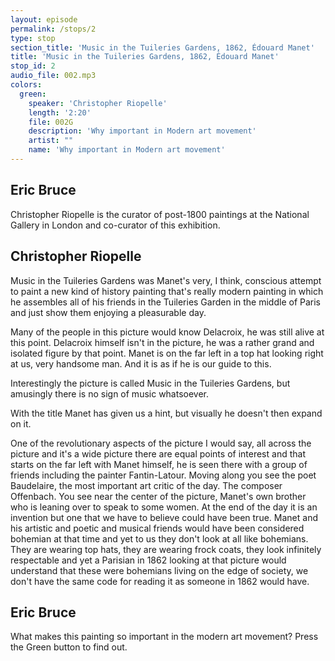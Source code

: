 ```yaml
---
layout: episode
permalink: /stops/2
type: stop
section_title: 'Music in the Tuileries Gardens, 1862, Édouard Manet'
title: 'Music in the Tuileries Gardens, 1862, Édouard Manet'
stop_id: 2
audio_file: 002.mp3
colors:
  green:
    speaker: 'Christopher Riopelle'
    length: '2:20'
    file: 002G
    description: 'Why important in Modern art movement'
    artist: ""
    name: 'Why important in Modern art movement'
---
```


## Eric Bruce

Christopher Riopelle is the curator of post-1800 paintings at the National Gallery in London and co-curator of this exhibition.

## Christopher Riopelle

Music in the Tuileries Gardens was Manet's very, I think, conscious attempt to paint a new kind of history painting that's really modern painting in which he assembles all of his friends in the Tuileries Garden in the middle of Paris and just show them enjoying a pleasurable day.

Many of the people in this picture would know Delacroix, he was still alive at this point.  Delacroix himself isn't in the picture, he was a rather grand and isolated figure by that point.  Manet is on the far left in a top hat looking right at us, very handsome man.  And it is as if he is our guide to this.

Interestingly the picture is called Music in the Tuileries Gardens, but amusingly there is no sign of music whatsoever.

With the title Manet has given us a hint, but visually he doesn't then expand on it.

One of the revolutionary aspects of the picture I would say, all across the picture and it's a wide picture there are equal points of interest and that starts on the far left with Manet himself, he is seen there with a group of friends including the painter Fantin-Latour.  Moving along you see the poet Baudelaire, the most important art critic of the day.  The composer Offenbach. You see near the center of the picture, Manet's own brother who is leaning over to speak to some women.  At the end of the day it is an invention but one that we have to believe could have been true.  Manet and his artistic and poetic and musical friends would have been considered bohemian at that time and yet to us they don't look at all like bohemians.  They are wearing top hats, they are wearing frock coats, they look infinitely respectable and yet a Parisian in 1862 looking at that picture would understand that these were bohemians living on the edge of society, we don't have the same code for reading it as someone in 1862 would have.

## Eric Bruce

What makes this painting so important in the modern art movement? Press the Green button to find out.
